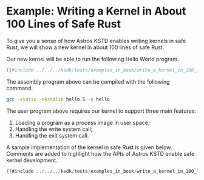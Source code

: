 # Example: Writing a Kernel in About 100 Lines of Safe Rust

To give you a sense of
how Astros KSTD enables writing kernels in safe Rust,
we will show a new kernel in about 100 lines of safe Rust.

Our new kernel will be able to run the following Hello World program.

```s
{{#include ../../../ksdk/tests/examples_in_book/write_a_kernel_in_100_lines_templates/hello.S}}
```

The assembly program above can be compiled with the following command.

```bash
gcc -static -nkstdlib hello.S -o hello
```

The user program above requires our kernel to support three main features:
1. Loading a program as a process image in user space;
3. Handling the write system call;
4. Handling the exit system call.

A sample implementation of the kernel in safe Rust is given below.
Comments are added
to highlight how the APIs of Astros KSTD enable safe kernel development.

```rust
{{#include ../../../ksdk/tests/examples_in_book/write_a_kernel_in_100_lines_templates/lib.rs}}
```
